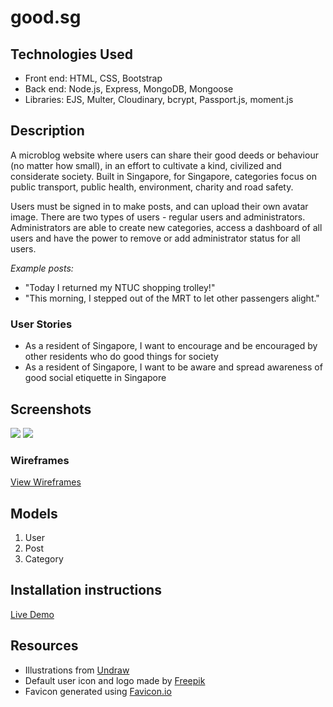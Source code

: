 # good.sg

## Technologies Used
- Front end: HTML, CSS, Bootstrap
- Back end: Node.js, Express, MongoDB, Mongoose
- Libraries: EJS, Multer, Cloudinary, bcrypt, Passport.js, moment.js

## Description
A microblog website where users can share their good deeds or behaviour (no matter how small), in an effort to cultivate a kind, civilized and considerate society. Built in Singapore, for Singapore, categories focus on public transport, public health, environment, charity and road safety.

Users must be signed in to make posts, and can upload their own avatar image. There are two types of users - regular users and administrators. Administrators are able to create new categories, access a dashboard of all users and have the power to remove or add administrator status for all users.

*Example posts:*
* "Today I returned my NTUC shopping trolley!"
* "This morning, I stepped out of the MRT to let other passengers alight."

### User Stories
* As a resident of Singapore, I want to encourage and be encouraged by other residents who do good things for society
* As a resident of Singapore, I want to be aware and spread awareness of good social etiquette in Singapore

## Screenshots
<img src="https://i.imgur.com/wYPwZFz.png" />
<img src="https://i.imgur.com/crIxxKd.png" />

### Wireframes

<a href="https://i.imgur.com/PWscueJ.jpg">View Wireframes</a>

## Models
1. User
2. Post
3. Category

## Installation instructions

<a href="https://goodsg.herokuapp.com/">Live Demo</a>

## Resources
- Illustrations from <a href="https://undraw.co/illustrations">Undraw</a>
- Default user icon and logo made by <a href="https://www.flaticon.com/authors/freepik">Freepik</a>
- Favicon generated using <a href="https://favicon.io/">Favicon.io</a>

